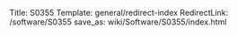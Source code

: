 Title: S0355
Template: general/redirect-index
RedirectLink: /software/S0355
save_as: wiki/Software/S0355/index.html